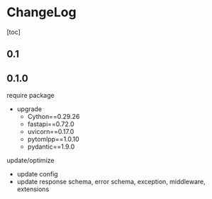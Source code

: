 # ChangeLog

[toc]

## 0.1

## 0.1.0

require package

- upgrade
  - Cython==0.29.26
  - fastapi==0.72.0
  - uvicorn==0.17.0
  - pytomlpp==1.0.10
  - pydantic==1.9.0

update/optimize

- update config
- update response schema, error schema, exception, middleware, extensions
